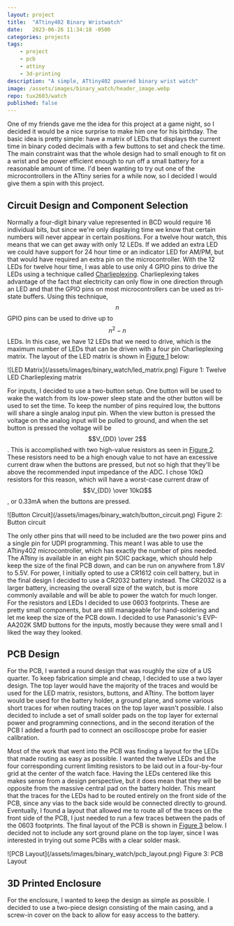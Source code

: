 ```yaml
---
layout: project
title:  "ATtiny402 Binary Wristwatch"
date:   2023-06-26 11:34:18 -0500
categories: projects
tags:
    - project
    - pcb
    - attiny
    - 3d-printing
description: "A simple, ATtiny402 powered binary wrist watch"
image: /assets/images/binary_watch/header_image.webp
repo: tux2603/watch
published: false
---
```


One of my friends gave me the idea for this project at a game night, so I decided it would be a nice surprise to make him one for his birthday. The basic idea is pretty simple: have a matrix of LEDs that displays the current time in binary coded decimals with a few buttons to set and check the time. The main constraint was that the whole design had to small enough to fit on a wrist and be power efficient enough to run off a small battery for a reasonable amount of time. I'd been wanting to try out one of the microcontrollers in the ATtiny series for a while now, so I decided I would give them a spin with this project.

## Circuit Design and Component Selection

Normally a four-digit binary value represented in BCD would require 16 individual bits, but since we're only displaying time we know that certain numbers will never appear in certain positions. For a twelve hour watch, this means that we can get away with only 12 LEDs. If we added an extra LED we could have support for 24 hour time or an indicator LED for AM/PM, but that would have required an extra pin on the microcontroller. With the 12 LEDs for twelve hour time, I was able to use only 4 GPIO pins to drive the LEDs using a technique called [Charlieplexing](https://en.wikipedia.org/wiki/Charlieplexing). Charlieplexing takes advantage of the fact that electricity can only flow in one direction through an LED and that the GPIO pins on most microcontrollers can be used as tri-state buffers. Using this technique, $$n$$ GPIO pins can be used to drive up to $$n^2 - n$$ LEDs. In this case, we have 12 LEDs that we need to drive, which is the maximum number of LEDs that can be driven with a four pin Charlieplexing matrix. The layout of the LED matrix is shown in [Figure 1](#fig1) below:


<span class="figure" id="fig1">
    ![LED Matrix](/assets/images/binary_watch/led_matrix.png)
    Figure 1: Twelve LED Charlieplexing matrix
</span>

For inputs, I decided to use a two-button setup. One button will be used to wake the watch from its low-power sleep state and the other button will be used to set the time. To keep the number of pins required low, the buttons will share a single analog input pin. When the view button is pressed the voltage on the analog input will be pulled to ground, and when the set button is pressed the voltage will be $$V_{DD} \over 2$$. This is accomplished with two high-value resistors as seen in [Figure 2](#fig2). These resistors need to be a high enough value to not have an excessive current draw when the buttons are pressed, but not so high that they'll be above the recommended input impedance of the ADC. I chose 10kΩ resistors for this reason, which will have a worst-case current draw of $$V_{DD} \over 10kΩ$$, or 0.33mA when the buttons are pressed.

<span class="figure" id="fig2">
    ![Button Circuit](/assets/images/binary_watch/button_circuit.png)
    Figure 2: Button circuit
</span>

The only other pins that will need to be included are the two power pins and a single pin for UDPI programming. This meant I was able to use the ATtiny402 microcontroller, which has exactly the number of pins needed. The ATtiny is available in an eight pin SOIC package, which should help keep the size of the final PCB down, and can be run on anywhere from 1.8V to 5.5V. For power, I initially opted to use a CR1612 coin cell battery, but in the final design I decided to use a CR2032 battery instead. The CR2032 is a larger battery, increasing the overall size of the watch, but is more commonly available and will be able to power the watch for much longer. For the resistors and LEDs I decided to use 0603 footprints. These are pretty small components, but are still manageable for hand-soldering and let me keep the size of the PCB down. I decided to use Panasonic's EVP-AA202K SMD buttons for the inputs, mostly because they were small and I liked the way they looked.

## PCB Design

For the PCB, I wanted a round design that was roughly the size of a US quarter. To keep fabrication simple and cheap, I decided to use a two layer design. The top layer would have the majority of the traces and would be used for the LED matrix, resistors, buttons, and ATtiny. The bottom layer would be used for the battery holder, a ground plane, and some various short traces for when routing traces on the top layer wasn't possible. I also decided to include a set of small solder pads on the top layer for external power and programming connections, and in the second iteration of the PCB I added a fourth pad to connect an oscilloscope probe for easier calibration.

Most of the work that went into the PCB was finding a layout for the LEDs that made routing as easy as possible. I wanted the twelve LEDs and the four corresponding current limiting resistors to be laid out in a four-by-four grid at the center of the watch face. Having the LEDs centered like this makes sense from a design perspective, but it does mean that they will be opposite from the massive central pad on the battery holder. This meant that the traces for the LEDs had to be routed entirely on the front side of the PCB, since any vias to the back side would be connected directly to ground. Eventually, I found a layout that allowed me to route all of the traces on the front side of the PCB, I just needed to run a few traces between the pads of the 0603 footprints. The final layout of the PCB is shown in [Figure 3](#fig3) below. I decided not to include any sort ground plane on the top layer, since I was interested in trying out some PCBs with a clear solder mask.

<span class="figure" id="fig3">
    ![PCB Layout](/assets/images/binary_watch/pcb_layout.png)
    Figure 3: PCB Layout
</span>

## 3D Printed Enclosure

For the enclosure, I wanted to keep the design as simple as possible. I decided to use a two-piece design consisting of the main casing, and a screw-in cover on the back to allow for easy access to the battery. 